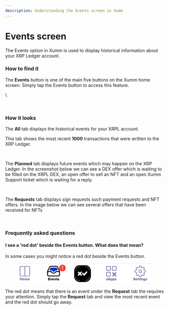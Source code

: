 ```yaml
---
description: Understanding the Events screen in Xumm
---
```


# Events screen

The Events option in Xumm is used to display historical information about your XRP Ledger account.

### How to find it

The **Events** button is one of the main five buttons on the Xumm home screen. Simply tap the Events button to access this feature.

\


<figure><img src="../../.gitbook/assets/Events 2 (1).png" alt=""><figcaption></figcaption></figure>

### How it looks

The **All** tab displays the historical events for your XRPL account.

This tab shows the most recent **1000** transactions that were written to the XRP Ledger.

<figure><img src="../../.gitbook/assets/Events tab - All.png" alt=""><figcaption></figcaption></figure>

The **Planned** tab displays future events which may happen on the XRP Ledger. In the screenshot below we can see a DEX offer which is waiting to be filled on the XRPL DEX, an open offer to sell an NFT and an open Xumm Support ticket which is waiting for a reply.

<figure><img src="../../.gitbook/assets/Events tab - Planned.png" alt=""><figcaption></figcaption></figure>

The **Requests** tab displays sign requests such payment requests and NFT offers. In the image below we can see several offers that have been received for NFTs



<figure><img src="../../.gitbook/assets/Events tab - Requests.png" alt=""><figcaption></figcaption></figure>



### Frequently asked questions

#### I see a 'red dot' beside the Events button. What does that mean?

In some cases you might notice a red dot beside the Events button.

<figure><img src="../../.gitbook/assets/Events button with bubble.png" alt=""><figcaption></figcaption></figure>

The red dot means that there is an event under the **Request** tab the requires your attention. Simply tap the **Request** tab and view the most recent event and the red dot should go away.



